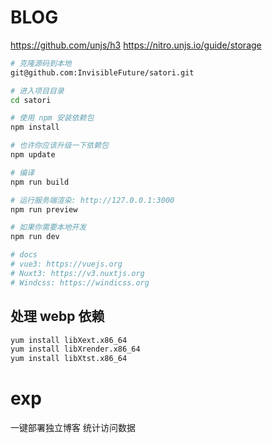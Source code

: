 # BLOG

https://github.com/unjs/h3
https://nitro.unjs.io/guide/storage

```bash
# 克隆源码到本地
git@github.com:InvisibleFuture/satori.git

# 进入项目目录
cd satori

# 使用 npm 安装依赖包
npm install

# 也许你应该升级一下依赖包
npm update

# 编译
npm run build

# 运行服务端渲染: http://127.0.0.1:3000
npm run preview

# 如果你需要本地开发
npm run dev

# docs
# vue3: https://vuejs.org
# Nuxt3: https://v3.nuxtjs.org
# Windcss: https://windicss.org
```

## 处理 webp 依赖

```bash
yum install libXext.x86_64
yum install libXrender.x86_64
yum install libXtst.x86_64
```

# exp
一键部署独立博客
统计访问数据
